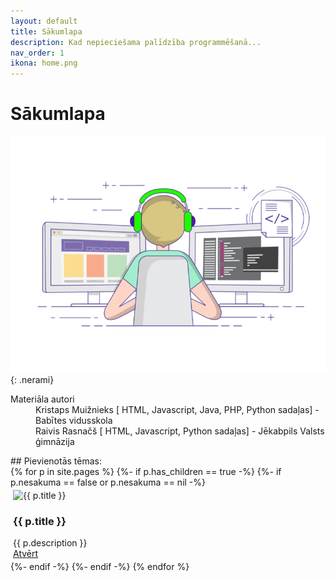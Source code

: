 ```yaml
---
layout: default
title: Sākumlapa
description: Kad nepieciešama palīdzība programmēšanā...
nav_order: 1
ikona: home.png
---
```


# Sākumlapa



![example image](/media/landinggifs.gif){: .nerami}

<dl>
    <dt>Materiāla autori</dt>
    <dd>Kristaps Muižnieks  [ HTML, Javascript, Java, PHP, Python sadaļas] - Babītes vidusskola</dd>
    <dd>Raivis Rasnačš [ HTML, Javascript, Python sadaļas] - Jēkabpils Valsts ģimnāzija</dd>
</dl>
## Pievienotās tēmas:
<div class="row">
{% for p in site.pages %}    
    {%- if p.has_children == true -%}
        {%- if p.nesakuma == false or  p.nesakuma == nil -%}
            <div class="d-flex">
                 <div class="card" style="width: 10rem; margin:2px;padding:2px">
                    <img class="card-img-top nerami mx-auto d-block  img-fluid" src="/media/{{ p.ikona }}"  alt="{{ p.title }}">
                    <div class="card-body d-flex flex-column text-justify text-center">
                        <h3 class="card-title mt-auto font-weight-bold ">{{ p.title }}</h3>
                    </div>
                    <div class="urli">
                      {{ p.description }}
                      <br><a href="{{ p.url | absolute_url }}" class="card-link">Atvērt</a>
                    </div>
                </div> 
            </div> 
        {%- endif -%}
      {%- endif -%}
{% endfor %}
 